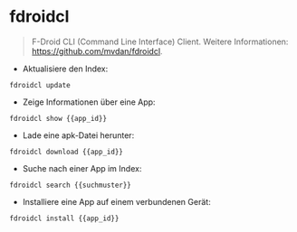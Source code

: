 # fdroidcl

> F-Droid CLI (Command Line Interface) Client.
> Weitere Informationen: <https://github.com/mvdan/fdroidcl>.

- Aktualisiere den Index:

`fdroidcl update`

- Zeige Informationen über eine App:

`fdroidcl show {{app_id}}`

- Lade eine apk-Datei herunter:

`fdroidcl download {{app_id}}`

- Suche nach einer App im Index:

`fdroidcl search {{suchmuster}}`

- Installiere eine App auf einem verbundenen Gerät:

`fdroidcl install {{app_id}}`
